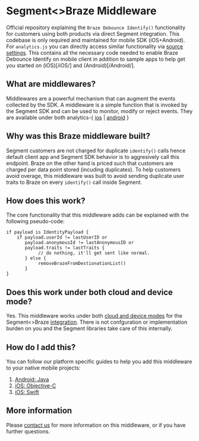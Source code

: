 # Segment<>Braze Middleware

Official repository explaining the `Braze Debounce Identify()` functionality for customers using both products via direct Segment integration. This codebase is only required and maintained for mobile SDK (iOS+Android). For `analytics.js` you can directly access similar functionality via [source settings](https://app.segment.com). This contains all the necessary code needed to enable Braze Debounce Identify on mobile client in addition to sample apps to help get you started on (iOS)[/iOS/] and (Android)[/Android/].

## What are middlewares?
Middlewares are a powerful mechanism that can augment the events collected by the SDK. A middleware is a simple function that is invoked by the Segment SDK and can be used to monitor, modify or reject events. They are available under both analytics-{ [ios](https://segment.com/docs/sources/mobile/ios/#middlewares) | [android](https://segment.com/docs/sources/mobile/android/#middlewares) }

## Why was this Braze middleware built?
Segment customers are not charged for duplicate `identify()` calls hence default client app and Segment SDK behavior is to aggresively call this endpoint. Braze on the other hand is priced such that customers are charged per data point stored (incuding duplicates). To help customers avoid overage, this middleware was built to avoid sending duplicate user traits to Braze on every `identify()` call inside Segment.

## How does this work?
The core functionality that this middleware adds can be explained with the following pseudo-code:
```
if payload is IdentityPayload {
    if payload.userId != lastUserID or
       payload.anonymousId != lastAnonymousID or
       payload.traits != lastTraits {
            // do nothing, it'll get sent like normal.
       } else {
            removeBrazeFromDestionationList()
       }
}

```

## Does this work under both cloud and device mode?
Yes. This middleware works under both [cloud and device modes](https://segment.com/docs/destinations/#connection-modes) for the Segment<>Braze [integration](https://segment.com/docs/sources/cloud-apps/braze/). There is not confguration or implementation burden on you and the Segment libraries take care of this internally.

## How do I add this?
You can follow our platform specific guides to help you add this middleware to your native mobile projects:
1. [Android: Java](/Android/README.md)
2. [iOS: Objective-C](/iOS/Objective-C/README.md)
3. [iOS: Swift](/iOS/Swift/README.md)

## More information
Please [contact us](https://segment.com/help/) for more information on this middleware, or if you have further questions.